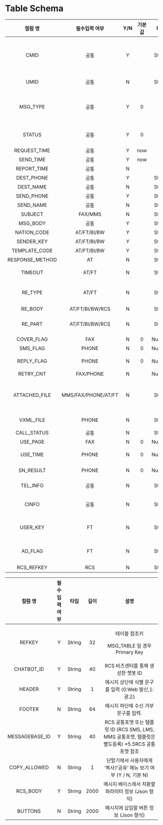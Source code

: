 # Table Schema

|       컬럼 명       |       필수입력 여부       | Y/N | 기본값 |   타입   |  길이  |                                                설명                                               |
| :--------------: | :-----------------: | :-: | :-: | :----: | :--: | :---------------------------------------------------------------------------------------------: |
|       CMID       |          공통         |  Y  |     | String |  32  |                      <p>데이터 ID, 고유한 값</p><p>MSG_TABLE 일 경우 Primary Key</p>                      |
|       UMID       |          공통         |  N  |     | String |  32  |                                    비즈뿌리오 서버에서 정의한 MESSAGE ID                                    |
|     MSG\_TYPE    |          공통         |  Y  |  0  |        |   1  |                 데이터 타입 (SMS 0/FAX 2/PHONE 3 /MMS 5/AT 6/FT 7/RCS 8/BI 11/BW 12)                 |
|      STATUS      |          공통         |  Y  |  0  |        |   1  |                                  데이터 발송 상태 (대기 0/발송중 1/발송완료 2)                                  |
|   REQUEST\_TIME  |          공통         |  Y  | now |        |      |                                            데이터 등록 시간                                            |
|    SEND\_TIME    |          공통         |  Y  | now |        |      |                                             발송 기준 시간                                            |
|   REPORT\_TIME   |          공통         |  N  |     |        |      |                                            단말기 수신 시간                                            |
|    DEST\_PHONE   |          공통         |  Y  |     | String |  16  |                                               수신번호                                              |
|    DEST\_NAME    |          공통         |  N  |     | String |  32  |                                               수신자명                                              |
|    SEND\_PHONE   |          공통         |  Y  |     | String |  16  |                                              발신자번호                                              |
|    SEND\_NAME    |          공통         |  N  |     | String |  32  |                                               발신자명                                              |
|      SUBJECT     |       FAX/MMS       |  N  |     | String |  64  |                                                제                                                |
|     MSG\_BODY    |          공통         |  Y  |     | String | 2000 |                                              메시지 내용                                             |
|   NATION\_CODE   |     AT/FT/BI/BW     |  Y  |     | String |   5  |                                               국가코드                                              |
|    SENDER\_KEY   |     AT/FT/BI/BW     |  Y  |     | String |  40  |                                             발신프로필 키                                             |
|  TEMPLATE\_CODE  |     AT/FT/BI/BW     |  Y  |     | String |  64  |                                              템플릿 코드                                             |
| RESPONSE\_METHOD |          AT         |  N  |     | String |   8  |                                           발송 방식 (PUSH)                                          |
|      TIMEOUT     |        AT/FT        |  N  |     | String |   4  |                                        대체발송을 위한 타임아웃 시간설정                                       |
|     RE\_TYPE     |        AT/FT        |  N  |     | String |   3  |                                   대체발송 메시지 타입 \*5.4 대체발송타입 참조                                   |
|     RE\_BODY     |   AT/FT/BI/BW/RCS   |  N  |     | String | 2000 |                                           대체발송 메시지 내용                                           |
|     RE\_PART     |   AT/FT/BI/BW/RCS   |  N  |     | String |   1  |                                 대체발송 처리 주체 (C:CLIENT, S:Server)                                 |
|    COVER\_FLAG   |         FAX         |  N  |  0  | Number |   1  |                                             표지 발송 옵션                                            |
|     SMS\_FLAG    |        PHONE        |  N  |  0  | Number |   1  |                                          실패 시 문자 전송 옵션                                          |
|    REPLY\_FLAG   |        PHONE        |  N  |  0  | Number |   1  |                                      시나리오 답변기능 여부(Y:1, N:0)                                     |
|    RETRY\_CNT    |      FAX/PHONE      |  N  |     | Number |   4  |                                              재시도회수                                              |
|  ATTACHED\_FILE  | MMS/FAX/PHONE/AT/FT |  N  |     | String | 1000 | <p>[기본 MODE ] <br>첨부파일 전송 시 파일명 (여러 개일 경우, ‘|’ 문자로 구분)<br>[첨부파일 테이블 MODE ] <br>첨부파일 테이블 KEY</p> |
|    VXML\_FILE    |        PHONE        |  N  |     | String |  64  |                                          음성 시나리오 파일 이름                                          |
|   CALL\_STATUS   |          공통         |  N  |     | String |   4  |                                             발송결과 리포트                                            |
|     USE\_PAGE    |         FAX         |  N  |  0  | Number |   2  |                                             발송 페이지 수                                            |
|     USE\_TIME    |        PHONE        |  N  |  0  | Number |   4  |                                         발송 소요 시간 (단위:초)                                         |
|    SN\_RESULT    |        PHONE        |  N  |  0  | Number |   1  |                                        설문 조사 응답 값 (0\~9)                                        |
|     TEL\_INFO    |          공통         |  N  |     | String |  10  |                                     통신사 정보 (SKT/KTF/LGT/KKO)                                    |
|       CINFO      |          공통         |  N  |     | String |  32  |                           Client Indexed Info 특수기호 (/:\*?”<>\|.) 사용불가                           |
|     USER\_KEY    |          FT         |  N  |     | String |  30  |                                  옐로아이디 봇을 이용해 받은 옐로아이디 사용자 식별키                                  |
|     AD\_FLAG     |          FT         |  N  |     | String |   1  |                              광고성 메시지 필수 표기 사항을 노출 (노출여부 Y/N, 기본값 Y)                             |
|    RCS\_REFKEY   |         RCS         |  N  |     | String |  32  |                                           RCS 테이블 KEY                                           |



|       컬럼 명      | 필수입력 여부 |   타입   |  길이  |                                    설명                                    |
| :-------------: | :-----: | :----: | :--: | :----------------------------------------------------------------------: |
|      REFKEY     |    Y    | String |  32  |              <p>테이블 참조키</p><p>MSG_TABLE 일 경우 Primary Key</p>             |
|   CHATBOT\_ID   |    Y    | String |  40  |                          RCS 비즈센터를 통해 생성한 챗봇 ID                          |
|      HEADER     |    Y    | String |   1  |                     메시지 상단에 식별 문구를 입력 (0:Web 발신,1:광고)                    |
|      FOOTER     |    N    | String |  64  |                           메시지 하단에 수신 거부 문구를 입력.                          |
| MESSAGEBASE\_ID |    Y    | String |  40  | RCS 공통포맷 또는 템플릿 ID (RCS SMS, LMS, MMS 공통포맷, 템플릿은 별도등록) \*5.5RCS 공통 포맷 참조 |
|  COPY\_ALLOWED  |    N    | String |   1  |               단말기에서 사용자에게 ‘복사’/’공유’ 메뉴 보기 여부 (Y / N, 기본 N)               |
|    RCS\_BODY    |    Y    | String | 2000 |                      메시지 베이스에서 치환할 파라미터 정보 (Json 형식)                     |
|     BUTTONS     |    N    | String | 2000 |                         메시지에 삽입할 버튼 정보 (Json 형식)                         |

